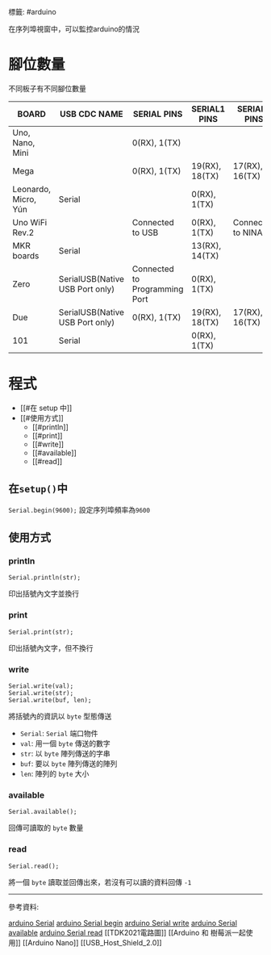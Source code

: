 標籤: #arduino 

在序列埠視窗中，可以監控arduino的情況

# 腳位數量

不同板子有不同腳位數量

BOARD | USB CDC NAME | SERIAL PINS | SERIAL1 PINS | SERIAL2 PINS | SERIAL3 PINS
--- | --- | --- | --- | --- | ---
Uno, Nano, Mini |  | 0(RX), 1(TX) |  |  | 
Mega |  | 0(RX), 1(TX) | 19(RX), 18(TX) | 17(RX), 16(TX) | 15(RX), 14(TX)
Leonardo, Micro, Yún | Serial |  | 0(RX), 1(TX) |  | 
Uno WiFi Rev.2 |  | Connected to USB | 0(RX), 1(TX) | Connected to NINA |
MKR boards | Serial | | 13(RX), 14(TX) | | 
Zero | SerialUSB(Native USB Port only) | Connected to Programming Port | 0(RX), 1(TX) | | 
Due | SerialUSB(Native USB Port only) | 0(RX), 1(TX) | 19(RX), 18(TX) | 17(RX), 16(TX) | 15(RX), 14(TX)
101 | Serial | | 0(RX), 1(TX) | | 

# 程式

- [[#在 setup 中]]
- [[#使用方式]]
  - [[#println]]
  - [[#print]]
  - [[#write]]
  - [[#available]]
  - [[#read]]

## 在`setup()`中

`Serial.begin(9600);`
設定序列埠頻率為`9600`

## 使用方式

### println
```arduino
Serial.println(str);
```
印出括號內文字並換行

### print
```arduino
Serial.print(str);
```
印出括號內文字，但不換行

### write

```arduino
Serial.write(val);
Serial.write(str);
Serial.write(buf, len);
```
將括號內的資訊以 `byte` 型態傳送

- `Serial`: `Serial` 端口物件
- `val`: 用一個 `byte` 傳送的數字
- `str`: 以 `byte` 陣列傳送的字串
- `buf`: 要以 `byte` 陣列傳送的陣列
- `len`: 陣列的 `byte` 大小

### available

```arduino
Serial.available();
```
回傳可讀取的 `byte` 數量

### read

```arduino
Serial.read();
```
將一個 `byte` 讀取並回傳出來，若沒有可以讀的資料回傳 `-1`

---

參考資料:

[arduino Serial](https://www.arduino.cc/reference/en/language/functions/communication/serial/)
[arduino Serial begin](https://www.arduino.cc/reference/en/language/functions/communication/serial/begin/)
[arduino Serial write](https://www.arduino.cc/reference/en/language/functions/communication/serial/write/)
[arduino Serial available](https://www.arduino.cc/reference/en/language/functions/communication/serial/available/)
[arduino Serial read](https://www.arduino.cc/reference/en/language/functions/communication/serial/read/)
[[TDK2021電路圖]]
[[Arduino 和 樹莓派一起使用]]
[[Arduino Nano]]
[[USB_Host_Shield_2.0]]